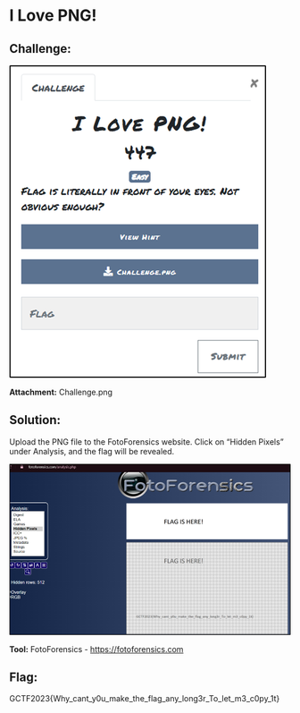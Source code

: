 # I Love PNG! 

## Challenge: 
![desc](desc.png)

**Attachment:** Challenge.png

## Solution: 
Upload the PNG file to the FotoForensics website. Click on “Hidden Pixels” under Analysis, and the flag will be revealed. 

![fotoforensic](fotoforensic.png)

**Tool:** FotoForensics - https://fotoforensics.com 

## Flag:
GCTF2023{Why_cant_y0u_make_the_flag_any_long3r_To_let_m3_c0py_1t} 


